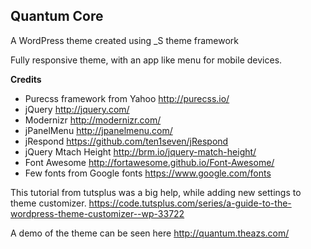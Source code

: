 ## Quantum Core 
A WordPress theme created using _S theme framework

Fully responsive theme, with an app like menu for mobile devices.

**Credits**

* Purecss framework from Yahoo http://purecss.io/
* jQuery http://jquery.com/
* Modernizr http://modernizr.com/
* jPanelMenu http://jpanelmenu.com/
* jRespond https://github.com/ten1seven/jRespond
* jQuery Mtach Height http://brm.io/jquery-match-height/
* Font Awesome http://fortawesome.github.io/Font-Awesome/
* Few fonts from Google fonts https://www.google.com/fonts

This tutorial from tutsplus was a big help, while adding new settings to theme customizer.
https://code.tutsplus.com/series/a-guide-to-the-wordpress-theme-customizer--wp-33722

A demo of the theme can be seen here http://quantum.theazs.com/

